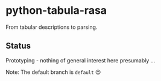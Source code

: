 # python-tabula-rasa
From tabular descriptions to parsing.

## Status
Prototyping - nothing of general interest here presumably ...

Note: The default branch is `default` :wink:
